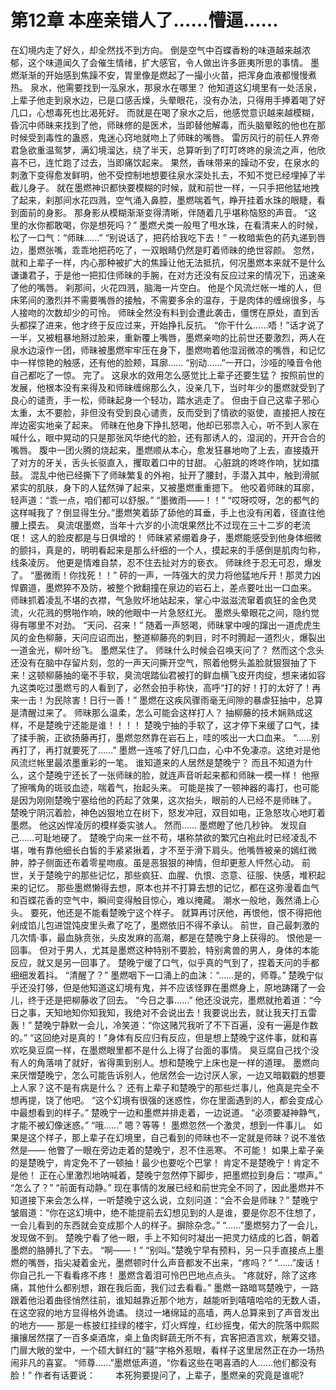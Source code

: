 # 第12章 本座亲错人了……懵逼……
在幻境内走了好久，却全然找不到方向。
倒是空气中百蝶香粉的味道越来越浓郁，这个味道闻久了会催生情绪，扩大感官，令人做出许多匪夷所思的事情。
墨燃渐渐的开始感到焦躁不安，胃里像是燃起了一撮小火苗，把浑身血液都慢慢煮热。
泉水，他需要找到一泓泉水，那泉水在哪里？
他知道这幻境里有一处活泉，上辈子他走到泉水边，已是口感舌燥，头晕眼花，没有办法，只得用手捧着喝了好几口，心想毒死也比渴死好。
而就是在喝了泉水之后，他感觉意识越来越模糊，昏沉中师昧来找到了他，师昧修的是医术，当即替他解毒，而头脑晕眩的他也在那时候受到毒性的蛊惑，鬼迷心窍地就吻上了师昧的嘴唇。
雷厉风行的前任人界帝君急欲重温鸳梦，满幻境溜达，绕了半天，总算听到了叮叮咚咚的泉流之声，他欣喜不已，连忙跑了过去，当即痛饮起来。
果然，香味带来的躁动不安，在泉水的刺激下变得愈发鲜明，他不受控制地想要往泉水深处扎去，不知不觉已经埋掉了半截儿身子。
就在墨燃神识都快要模糊的时候，就和前世一样，一只手把他猛地拽了起来，刹那间水花四溅，空气涌入鼻腔，墨燃喘着气，睁开挂着水珠的眼睫，看到面前的身影。
那身影从模糊渐渐变得清晰，伴随着几乎堪称恼怒的声音。
“这里的水你都敢喝，你是想死吗？”
墨燃犬类一般甩了甩水珠，在看清来人的时候，松了一口气：“师昧……”
“别说话了，把药给我吃下去！”
一枚暗紫色的药丸递到唇边，墨燃张嘴，乖乖地把药吃了，一双眼睛仍然是盯着师昧的绝世容颜。
忽然，就和上辈子一样，内心那种被扩大的焦躁让他无法抵抗，何况墨燃本来就不是什么谦谦君子，于是他一把扣住师昧的手腕，在对方还没有反应过来的情况下，迅速亲了他的嘴唇。
刹那间，火花四溅，脑海一片空白。
他是个风流烂帐一堆的人，但床笫间的激烈并不需要嘴唇的接触，不需要多余的温存，于是肉体的缠绵很多，与人接吻的次数却少的可怜。
师昧全然没有料到会遭此袭击，僵愣在原处，直到舌头都探了进来，他才终于反应过来，开始挣扎反抗。
“你干什么……唔！”话才说了一半，又被粗暴地掰过脸来，重新覆上嘴唇，墨燃亲吻的比前世还要激烈，两人在泉水边滚作一团，师昧被墨燃牢牢压在身下，墨燃吻着他湿润微凉的嘴唇，和记忆中一样惊艳的触感，还有他的脸颊，耳廓……
“别动……”一开口，沙哑的嗓音令他自己都吃了一惊。
完了。
这泉水的效用怎么感觉比上辈子还要生猛？
按照前世的发展，他根本没有来得及和师昧缠绵那么久，没亲几下，当时年少的墨燃就受到了良心的谴责，手一松，师昧起身一个轻功，踏水逃走了。
但由于自己这辈子邪心太重，太不要脸，非但没有受到良心谴责，反而受到了情欲的驱使，直接把人按在岸边密实地亲了起来。
师昧在他身下挣扎怒喝，他却已邪祟入心，听不到人家在喊什么，眼中晃动的只是那张风华绝代的脸，还有那诱人的，湿润的，开开合合的嘴唇。
腹中一团火腾的烧起来，墨燃顺从本心，愈发狂暴地吻了上去，直接撬开了对方的牙关，舌头长驱直入，攫取着口中的甘甜。
心脏跳的咚咚作响，犹如擂鼓。
混乱中他已经撕下了师昧繁复的外袍，扯开了腰封，手潜入其中，触到滑腻紧实的肌肤，身下的人猛然弹了起来，又被墨燃重重摁下。
他咬着师昧的耳廓，轻声道：“乖一点，咱们都可以舒服。”
“墨微雨——！！”
“哎呀哎呀，怎的都气的这样喊我了？倒显得生分。”墨燃笑着舔了舔他的耳垂，手上也没有闲着，径直往他腰上摸去。
臭流氓墨燃，当年十六岁的小流氓果然比不过现在三十二岁的老流氓！
这人的脸皮都是与日俱增的！
师昧紧紧绷着身子，墨燃能感受到他身体细微的颤抖，真是的，明明看起来是那么纤细的一个人，摸起来的手感倒是肌肉匀称，线条凌厉。
他更是情难自禁，忍不住去扯对方的亵衣。
师昧终于忍无可忍，爆发了。
“墨微雨！你找死！！”
砰的一声，一阵强大的灵力将他猛地斥开！那灵力凶悍霸道，墨燃猝不及防，被整个掀翻撞在泉边的岩石上，差点要吐出一口血来。
师昧抓着凌乱不堪的衣襟，气急败坏地站起来，掌心中滋滋流窜着疯狂的金色灵流，火花溅的劈啪作响，映的他眼中一片急怒红光。
墨燃头晕眼花之间，隐约觉得有哪里不对劲。
“天问、召来！”
随着一声怒喝，师昧掌中嗖的蹿出一道虎虎生风的金色柳藤，天问应诏而出，整道柳藤亮的刺目，时不时腾起一道烈火，爆裂出一道金光，柳叶纷飞。
墨燃呆住了。
师昧什么时候会召唤天问了？
然而这个念头还没有在脑中存留片刻，忽的一声天问撕开空气，照着他劈头盖脸就狠狠抽了下来！这顿柳藤抽的毫不手软，臭流氓踏仙君被打的鲜血横飞皮开肉绽，想来诸如容九这类吃过墨燃亏的人看到了，必然会拍手称快，高呼“打的好！打的太好了！再来一击！为民除害！日行一善！”
墨燃在这疾风骤雨毫无间隙的暴虐狂抽中，总算是清醒过来了。
师昧那么温柔，怎么可能会这样打人？
抽柳藤的技术娴熟成这样，不是楚晚宁还能是谁！！！！
楚晚宁抽的手软了，这才停下来缓了口气，揉了揉手腕，正欲扬藤再打，墨燃忽然靠在岩石上，哇的咳出一大口血来。
“……别再打了，再打就要死了……”
墨燃一连咳了好几口血，心中不免凄凉。这绝对是他风流烂帐里最浓墨重彩的一笔。
谁知道来的人居然是楚晚宁？
而且不知道为什么，这个楚晚宁还长了一张师昧的脸，就连声音听起来都和师昧一模一样！
他擦了擦嘴角的斑驳血迹，喘着气，抬起头来。
可能是挨了一顿神器的毒打，也可能是因为刚刚楚晚宁塞给他的药起了效果，这次抬头，眼前的人已经不是师昧了。
楚晚宁阴沉着脸，神色凶狠地立在树下，怒发冲冠，双目如电，正急怒攻心地盯着墨燃。
他这凶悍凌厉的模样委实骇人。
然而……
墨燃瞪了他几秒钟。
发现自己……可耻地硬了。
楚晚宁向来一丝不苟，堪称禁欲的繁冗白袍此时已经凌乱不堪，唯有靠他细长白皙的手紧紧揪着，才不至于滑下肩头。他嘴唇被亲的嫣红微肿，脖子侧面还布着零星吻痕。虽是恶狠狠的神情，但却更惹人怦然心动。
前世，关于楚晚宁的那些记忆，那些疯狂、血腥、仇恨、恣意、征服、快感，堆积起来的记忆。
那些墨燃懒得去想，原本也并不打算去想的记忆，都在这弥漫着血气和百蝶花香的空气中，瞬间变得触目惊心，难以掩藏。
潮水一般地，轰然涌上心头。
要死，他还是不能看楚晚宁这个样子。
就算再讨厌他，再恨他，恨不得把他剁成馅儿包进馄饨皮里头煮了吃了，墨燃依旧不得不承认。
前世，自己最刺激的几次情·事，最血脉贲张，头皮发麻的高潮，都是在楚晚宁身上获得的。
恨他是一回事。
但对于男人，尤其是墨燃这种特别不要脸，特别禽兽的男人，身体的本能反应，就又是另一回事了。
楚晚宁缓了口气，似乎真的气到了，捏着天问的手都细细发着抖。
“清醒了？”
墨燃咽下一口涌上的血沫：“……是的，师尊。”
楚晚宁似乎还没打够，但是他知道这幻境有鬼，并不应该怪罪在墨燃身上，原地踌躇了一会儿，终于还是把柳藤收了回去。
“今日之事……”
他还没说完，墨燃就抢着道：“今日之事，天知地知你知我知，我绝对不会说出去！我要说出去，就让我天打五雷轰！”
楚晚宁静默一会儿，冷笑道：“你这赌咒我听了不下百遍，没有一遍是作数的。”
“这回绝对是真的！”身体有反应归有反应，但是想上楚晚宁这件事，就和喜欢吃臭豆腐一样，在墨燃眼里都不是什么上得了台面的事情。
臭豆腐自己找个没有人的角落啃了就好，省得熏到别人。想和楚晚宁上床也是一样的道理。
墨燃向来厌憎楚晚宁，怎么可能告诉别人，他居然会一边讨厌人家，一边又暗戳戳的想要上人家？这不是有病是什么？
还有上辈子和楚晚宁的那些烂事儿，他真是完全不想再提，饶了他吧。
“这个幻境有很强的迷惑性，你在里面遇到的人，都会变成心中最想看到的样子。”
楚晚宁一边和墨燃并排走着，一边说道。
“必须要凝神静气，才能不被幻像迷惑。”
“哦……”
嗯？等等！
墨燃忽然一个激灵，想到一件事儿。
如果是这个样子，那上辈子在幻境里，自己看到的师昧也不一定就是师昧？说不准依然是——
他瞥了一眼在旁边走着的楚晚宁，忍不住恶寒。
不可能！
如果上辈子亲的是楚晚宁，肯定免不了一顿抽！最少也要吃个巴掌！
肯定不是楚晚宁！肯定不是他！
正在心里激烈地呐喊着，楚晚宁忽然停下脚步，把墨燃拉到身后：“噤声。”
“怎么了？”
“前面有动静。”
现在事情的发展已经和前世完全不同了，因此墨燃并不知道接下来会怎么样，一听楚晚宁这么说，立刻问道：“会不会是师昧？”
楚晚宁皱眉道：“你在这幻境中，绝不能提前去幻想见到的人是谁，要是你忍不住想了，一会儿看到的东西就会变成那个人的样子。摒除杂念。”
“……”墨燃努力了一会儿，发现做不到。
楚晚宁看了他一眼，手上不知何时凝出一把灵力结成的匕首，朝着墨燃的胳膊扎了下去。
“啊——！”
“别叫。”楚晚宁早有预料，另一只手直接点上墨燃的嘴唇，指尖凝着金光，墨燃顿时什么声音都发不出来，“疼吗？”
“……”废话！你自己扎一下看看疼不疼！
墨燃含着泪可怜巴巴地点点头。
“疼就好，除了这疼痛，其他什么都别想，跟在我后面，我们过去看看。”
墨燃一路暗骂楚晚宁，一路跟着他沿着曲径悄然往前，谁知越靠近那个地方，越能听到嘻嘻哈哈的无数人语，在这空寂的地方显得格外诡谲。
绕过一堵绵延的高墙，两人总算来到了声音发出的地方——
那是一栋披红挂绿的楼宇，灯火辉煌，红纱摇曳，偌大的院落中熙熙攘攘居然摆了一百多桌酒席，桌上鱼肉鲜蔬无所不有，宾客把酒言欢，觥筹交错。
门扉大敞的堂中，一个硕大鲜红的“囍”字格外惹眼，看样子这里居然正在办一场热闹非凡的喜宴。
“师尊……”墨燃低声道，“你看这些在喝喜酒的人……他们都没有脸！”
作者有话要说：　　
本死狗要提问了，上辈子，墨燃亲的究竟是谁呢?
